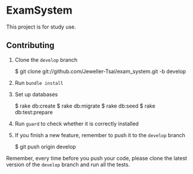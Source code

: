 # ExamSystem

This project is for study use.

## Contributing

1.  Clone the `develop` branch

      $ git clone git://github.com/Jeweller-Tsai/exam_system.git -b develop

2.  Run `bundle install`

3.  Set up databases

      $ rake db:create
      $ rake db:migrate
      $ rake db:seed
      $ rake db:test:prepare

4.  Run `guard` to check whether it is correctly installed

5.  If you finish a new feature, remember to push it to the `develop`
   branch

      $ git push origin develop

Remember, every time before you push your code, please clone the latest
version of the `develop` branch and run all the tests.
